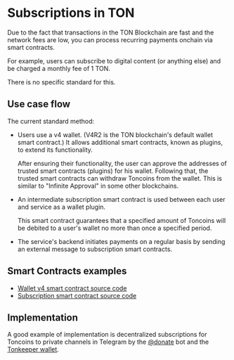 # Subscriptions in TON

Due to the fact that transactions in the TON Blockchain are fast and the network fees are low, you can process recurring payments onchain via smart contracts.

For example, users can subscribe to digital content (or anything else) and be charged a monthly fee of 1 TON.

There is no specific standard for this.

## Use case flow

The current standard method:

- Users use a v4 wallet. (V4R2 is the TON blockchain's default wallet smart contract.) It allows additional smart contracts, known as plugins, to extend its functionality.

   After ensuring their functionality, the user can approve the addresses of trusted smart contracts (plugins) for his wallet. Following that, the trusted smart contracts can withdraw Toncoins from the wallet. This is similar to "Infinite Approval" in some other blockchains.

- An intermediate subscription smart contract is used between each user and service as a wallet plugin.

   This smart contract guarantees that a specified amount of Toncoins will be debited to a user's wallet no more than once a specified period.

- The service's backend initiates payments on a regular basis by sending an external message to subscription smart contracts.

## Smart Contracts examples

* [Wallet v4 smart contract source code](https://github.com/ton-blockchain/wallet-contract/blob/main/func/wallet-v4-code.fc)
* [Subscription smart contract source code](https://github.com/ton-blockchain/wallet-contract/blob/main/func/simple-subscription-plugin.fc)

## Implementation

A good example of implementation is decentralized subscriptions for Toncoins to private channels in Telegram by the [@donate](https://t.me/donate) bot and the [Tonkeeper wallet](https://tonkeeper.com).